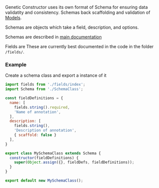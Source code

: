 Genetic Constructor uses its own format of Schema for ensuring data validatity and consistency. Schemas back scaffolding and validation of [Models](../models/README.md).

Schemas are objects which take a field, description, and options.

Schemas are described in [main documentation](http://geneticconstructor.com/help/docs/module-Schemas.html)

Fields are These are currently best documented in the code in the folder `/fields/`.

### Example

Create a schema class and export a instance of it

```javascript
import fields from './fields/index';
import Schema from './SchemaClass';

const fieldDefinitions = {
  name: [
    fields.string().required,
    'Name of annotation',
  ],
  description: [
    fields.string(),
    'Description of annotation',
    { scaffold: false }
  ],
}

export class MySchemaClass extends Schema {
  constructor(fieldDefinitions) {
    super(Object.assign({}, fieldDefs, fieldDefinitions));
  }
}

export default new MySchemaClass();
```